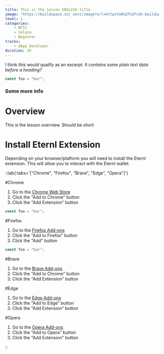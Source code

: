 ```yaml
---
title: This is the lesson ENGLISH title
image: "https://buildspace.so/_next/image?url=https%3A%2F%2Fcdn.buildspace.so%2Fcourses%2Fsolana-nft%2Fcover-og.png&w=1200&q=75"
level: 1
categories:
    - NFTs
    - Solana
    - Beginner
tracks:
    - dApp Developer
duration: 45
---
```


I think this would qualify as an excerpt. _It contains some plain text data before a heading?_

```js
const foo = "bar";
```

### Some more info

<!--more-->

# Overview

This is the lesson overview. Should be short

# Install Eternl Extension

Depending on your browser/platform you will need to install the Eternl extension. This will allow you to interact with the Eternl wallet.

::tab{:tabs='["Chrome", "Firefox", "Brave", "Edge", "Opera"]'}

#Chrome

1. Go to the [Chrome Web Store](https://chrome.google.com/webstore/detail/eternl-wallet/ndjgjgjgjgjgjgjgjgjgjgjgjgjgjgjg)
2. Click the "Add to Chrome" button
3. Click the "Add Extension" button

```js
const foo = "bar";
```

#Firefox

1. Go to the [Firefox Add-ons](https://addons.mozilla.org/en-US/firefox/addon/eternl-wallet/)
2. Click the "Add to Firefox" button
3. Click the "Add" button

```js
const foo = "bar";
```

#Brave

1. Go to the [Brave Add-ons](https://chrome.google.com/webstore/detail/eternl-wallet/ndjgjgjgjgjgjgjgjgjgjgjgjgjgjgjg)
2. Click the "Add to Chrome" button
3. Click the "Add Extension" button

#Edge

1. Go to the [Edge Add-ons](https://microsoftedge.microsoft.com/addons/detail/eternl-wallet/ndjgjgjgjgjgjgjgjgjgjgjgjgjgjgjg)
2. Click the "Add to Edge" button
3. Click the "Add Extension" button

#Opera

1. Go to the [Opera Add-ons](https://addons.opera.com/en/extensions/details/eternl-wallet/)
2. Click the "Add to Opera" button
3. Click the "Add Extension" button

::
